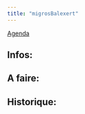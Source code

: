 ```yaml
---
title: "migrosBalexert"
---
```


[Agenda](notes/AgendaMaJournee.md) 
## Infos:

## A faire: 

## Historique:

